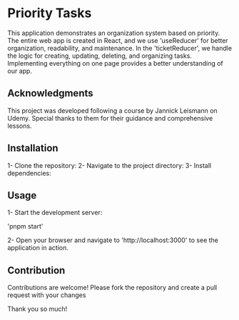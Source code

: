 
# Priority Tasks

This application demonstrates an organization system based on priority. The entire web app is created in React, and we use 'useReducer' for better organization, readability, and maintenance. In the 'ticketReducer', we handle the logic for creating, updating, deleting, and organizing tasks. Implementing everything on one page provides a better understanding of our app.

## Acknowledgments

This project was developed following a course by Jannick Leismann on Udemy. Special thanks to them for their guidance and comprehensive lessons.

## Installation

1- Clone the repository:
2- Navigate to the project directory:
3- Install dependencies:

## Usage

1- Start the development server:

'pnpm start'

2- Open your browser and navigate to 'http://localhost:3000' to see the application in action.


## Contribution

Contributions are welcome! Please fork the repository and create a pull request with your changes

Thank you so much!


